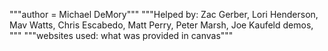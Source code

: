 """author = Michael DeMory"""
"""Helped by: Zac Gerber, Lori Henderson, Mav Watts, Chris Escabedo,
Matt Perry, Peter Marsh, Joe Kaufeld demos, """
"""websites used: what was provided in canvas"""